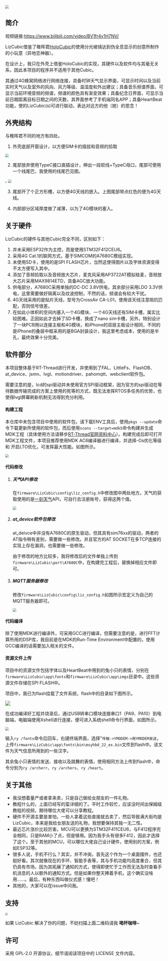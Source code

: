 <img src="doc\img\LizCubic-F.png" style="zoom:67%;" />

## 简介

视频链接:https://www.bilibili.com/video/BV1fr4y1H7NV/

LizCubic借鉴了稚晖君[HoloCubic](https://github.com/peng-zhihui/HoloCubic)的使用分光棱镜达到伪全息显示的创意所制作的小玩意（异地恋神器）。

在设计上，我只在外壳上借鉴HoloCubic的实现，其硬件以及软件均与其毫无关系，因此本项目的程序并不适用于其他Cubic。

其通过4G蜂窝网络进行网络连接，具备时钟天气显示界面，可显示时间以及当前实时天气以及室外的风向、风力等级、温湿度和外出建议；具备音乐频谱界面，可显示当前环境音频的频谱，频谱的颜色具有渐变效果；具备纪念日界面，可显示当前日期距离目标日期之间的天数，其界面参考了手机端同名APP；具备HeartBeat功能，使的LizCubic(s)可进行联动，表达对远方的他（她）的思念！

## 外壳结构

与稚晖君不同的地方有四处。

1. 外壳底部开窗设计，以方便SIM卡的插拔和音频的拾取

<img src="doc\img\结构底部.png" style="zoom: 67%;" />

2. 尾部放弃使用TypeC接口直插设计，伸出一段软线+TypeC母口，尾部可使用一个线尾巴，我使用的线尾巴见图。

<img src="doc\img\尾部.png" style="zoom:33%;" />

<img src="doc\img\线尾巴.png" style="zoom:67%;" />

3. 尾部开了个正方形槽，以方便4G天线的嵌入。上图尾部带点红色的便为4G天线。

4. 内部部分区域厚度做了减薄，以为了4G模块的塞入。

## 关于硬件

LizCubic的硬件与其他Cubic完全不同，区别如下：

1. 并未采用ESP32作为主控，而是使用STM32F412CEU6。
2. 采用4G Cat.1的联网方式，基于SIMCOM的A7680C模组实现。
3. 未使用SD卡，使用的是SPI FLASH芯片，当然这使得图片以及字体资源变得不太方便写入其中。
4. 添加了音频拾取以及音频放大芯片，麦克风采用AP3722AT模拟硅麦，音频放大芯片采用MAX9814ETD，具备AGC放大功能。
5. 供电部分，A7680C采用单独的DC-DC 3.8V供电，其余部分采用LDO 3.3V供电，这里需要做好隔离以及纹波控制，不然的话，频谱会有较大干扰。
6. 4G天线采用的是贴片天线，型号为CrossAir CA-L01，使用该天线注意阻抗匹配，否则信号很差。
7. 在如此小体积的空间内塞入一个4G模块、一个4G天线还有SIM卡槽，属实比较困难。正因如此才去掉了SD卡槽，换成了nano sim卡槽，另外，特别设计了一块PCB用以连接主板和4G模块，和iPhone的双层主板设计相同，不同的是iPhone的叠层中框采用的是BGA封装设计，我这里考虑成本，使用的是半孔，最终效果十分完美。

## 软件部分

本项目整体基于RT-Thread进行开发，并使用到了FAL、LittleFs、FlashDB、at_device、jsmn、lvgl、motiondriver、pahomqtt、webclient软件包。

需要注意的是，lcd的spi驱动并未使用官方SPI驱动框架，因为官方的spi驱动在等待数据传输完成的方案上使用的死等的方式，既无法发挥RTOS多任务的优势，也使得lvgl屏幕刷新机制无法得到充分利用。

#### 构建工程

本仓库中未包含项目中使用的软件包，请下载ENV工具后，使用`pkgs --update`命令下载更新所使用的软件包，而后使用`scons --target=mdk5`命令构建并生成MDK工程（具体使用方法请移步[RT-Thread官网资料中心](https://www.rt-thread.org/document/site/#/development-tools/env/env)）。构建完成后即可打开MDK工程文件，本项目推荐使用MDK AC6编译器进行编译，并选择-Os优化等级 和 开启LTO优化，可发挥最大性能。如图所示。

<img src="doc\img\MDK优化.png" style="zoom:67%;" />

#### 代码修改

1. ##### 天气API修改

   在`firmware\LizCubic\config\liz_config.h`中修改图中两处地方。天气的获取使用的是[一刻天气](https://www.yiketianqi.com/index)API，可自行去注册账号，获得这两个值。
   
   <img src="doc\img\weather_api修改.png" style="zoom:67%;" />

2. ##### at_device软件包修改

   at_deivce中并没有A7680C的原生驱动，但其具有sim76xx的驱动，两者的AT指令稍有差别，需要做一些修改。并且官方的AT SOCKET在多TCP连接的实现上存在漏洞，也需要做一些修改。

   由于修改的地方比较多，我将修改后的文件单独上传到`firmware\LizCubic\port\A7680C`中，在构建完工程后，替换掉相应文件即可。

3. ##### MQTT服务器修改

   修改`firmware\LizCubic\config\liz_config.h`如图所示宏定义为自己的MQTT服务器即可。

   <img src="doc\img\mqtt修改.png" style="zoom:67%;" />

#### 代码编译

除了使用MDK进行编译外，可采用GCC进行编译，但需要注意的是，进行FFT计算所用的DSP库，我目前是在MDK的Run-Time Environment中配置的，使用GCC编译的话需要加入相关的文件。

#### 资源文件上传

项目中的资源文件包括字体以及HeartBeat中用到的兔小只的表情，分别在`firmware\LizCubic\app\fonts`和`firmware\LizCubic\app\imgs`目录中。这些资源文件存储在SPI FLASH中。

项目中，我已为flash挂载了文件系统，flash中的目录如下图所示。

<img src="doc\img\资源目录.png" style="zoom:100%;" />

在成功编译好工程并烧录后，通过USB转串口模块连接串口1（PA9、PA10）到电脑端，电脑端使用Xshell进行连接，便可进入系统shell命令行界面，如图所示。

<img src="doc\img\系统命令行.png" style="zoom:67%;" />

输入`ry /fonts`命令后回车，右键终端界面，选择"`传输->YMODEM->用YMODEM发送`，上传`firmware\LizCubic\app\fonts\bin\msyhbd_22_ex.bin`文件到flash中。该文件为天气信息所用到的一些汉字。

其余兔小只表情的发送、接收以及跳舞的表情，使用相同方法上传到flash中，命令分别为`ry /archerr`、`ry /archers`、`ry /heart`。

## 关于其他

- 我没想着量产或者拿来卖，只是自己做给女朋友的一件礼物。
- 教程什么的，上面已经写的蛮详细的了。平时工作较忙，应该没时间出保姆级教程的视频，期待哪位大佬可以分享教程。
- 硬件不开源主要是害怕，一些人拿着这些直接就去卖了，然后导致满大街均是LizCubic，本来是我给女朋友送的礼物，我想要保持其独一无二性。
- 最近芯片涨价比较厉害。MCU可以更换为STM32F411CEU6，与F412程序完全相同，只是RAM小了点，但是够用。因为我手头有很多F412，因此才选择了这个。至于其他的MCU，可以哪位大佬自己设计硬件，使用别的方案，例如ESP32等。
- 很多人说，手机不行么？其实，并不冲突。首先这个作为一个桌面摆件，也还挺好看。其次就像现在的手环、智能手表等，其与手机功能均高度重合，但其仍具有市场，因为其拓展了通知的方式，使得即使忙于工作而无法及时查看手机消息的人以额外的通知方式。但是如果你整天捧着手机，这个确实没啥用......。最后，有种东西叫做仪式感！懂吧！
- 其他的，大家可以在issue中问我。

## 支持

<img src="doc\img\赞赏.png" style="zoom:50%;" /> 

如果 LizCubic 解决了你的问题，不妨扫描上面二维码请我 **喝杯咖啡**~ 

## 许可

采用 GPL-2.0 开源协议，细节请阅读项目中的 LICENSE 文件内容。